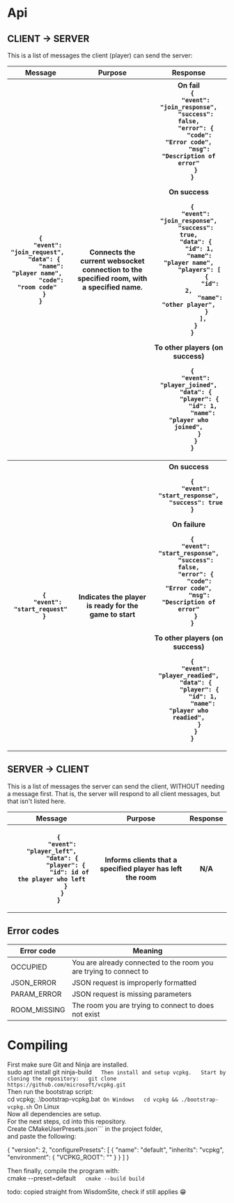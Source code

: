 # Api

## CLIENT -> SERVER
This is a list of messages the client (player) can send the server:  

<table>
<tr>
  <th>Message</th>
  <th>Purpose</th>
  <th>Response</th>
</tr>
<tr>
  <th>
  <code>
  {  
    "event": "join_request",  
    "data": {  
      "name": "player name",  
      "code": "room code"  
    }  
  }  
  </code>
  </th>
  <th>
  Connects the current websocket connection to the specified room, with a specified name. 
  </th>
  <th>
  On fail
  <code>
  {
    "event": "join_response",
    "success": false,
    "error": {
      "code": "Error code",
      "msg": "Description of error"
    }
  }
  </code><br>
  On success<br>
  <code>
  {
    "event": "join_response",
    "success": true,
    "data": {
      "id": 1,
      "name": "player name",
      "players": [
          {
            "id": 2,
            "name": "other player",
          }
        ],
    }
  }
  </code><br>
  To other players (on success)<br>
  <code>
  {
    "event": "player_joined",
    "data": {
      "player": {
        "id": 1,
        "name": "player who joined",
      }
    }
  }
  </code>
  </th>
</tr>
<tr>
  <th>
    <code>
    {  
    "event": "start_request"
    }  
    </code>
  </th>
  <th>
    Indicates the player is ready for the game to start
  </th>
  <th>
  On success<br>
  <code>
  {
    "event": "start_response",
    "success": true
  }
  </code><br>
  On failure<br>
  <code>
  {
    "event": "start_response",
    "success": false,
    "error": {
      "code": "Error code",
      "msg": "Description of error"
    }
  }
  </code><br>
  To other players (on success)<br>
  <code>
  {
    "event": "player_readied",
    "data": {
      "player": {
        "id": 1,
        "name": "player who readied",
      }
    }
  }
  </code>
  </th>
</tr>
</table>

## SERVER -> CLIENT
This is a list of messages the server can send the client, WITHOUT needing a message first. That is, the server will respond to all client messages, but that
isn't listed here.

<table>
<tr>
  <th>
    Message
  </th>
  <th>
    Purpose
  </th>
  <th>
    Response
  </th>
  </tr>
<tr>
  <th>
    <code>
    {
      "event": "player_left",
      "data": {
        "player": {
          "id": id of the player who left
        }
      }
    }
    </code>
  </th>
  <th>
    Informs clients that a specified player has left the room
  </th>
  <th>
    N/A
  </th>
</tr>
</table>

## Error codes
Error code | Meaning
-|-
OCCUPIED | You are already connected to the room you are trying to connect to
JSON_ERROR | JSON request is improperly formatted
PARAM_ERROR | JSON request is missing parameters
ROOM_MISSING | The room you are trying to connect to does not exist
# Compiling
First make sure Git and Ninja are installed.  
sudo apt install git ninja-build```  
Then install and setup vcpkg.  
Start by cloning the repository:  
git clone https://github.com/microsoft/vcpkg.git```  
Then run the bootstrap script:  
cd vcpkg; .\bootstrap-vcpkg.bat``` On Windows  
cd vcpkg && ./bootstrap-vcpkg.sh``` On Linux  
Now all dependencies are setup.  
For the next steps, cd into this repository.   
Create CMakeUserPresets.json``` in the project folder,  
and paste the following:  

{
  "version": 2,
  "configurePresets": [
    {
      "name": "default",
      "inherits": "vcpkg",
      "environment": {
        "VCPKG_ROOT": "<path to vcpkg>"
      }
    }
  ]
}

Then finally, compile the program with:  
cmake --preset=default```  
cmake --build build```  

todo: copied straight from WisdomSite, check if still applies :grin: